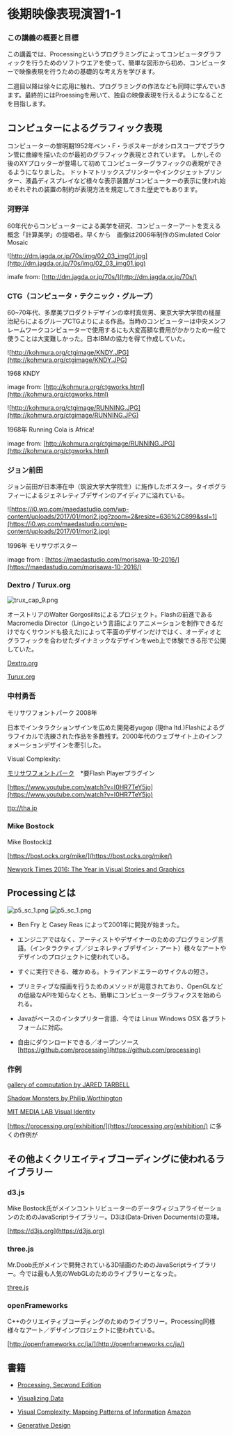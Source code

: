 # 後期映像表現演習1-1 


### この講義の概要と目標

この講義では、Processingというプログラミングによってコンピュータグラフィックを行うためのソフトウエアを使って、簡単な図形から初め、コンピューターで映像表現を行うための基礎的な考え方を学びます。

二週目以降は徐々に応用に触れ、プログラミングの作法なども同時に学んでいきます。最終的にはProessingを用いて、独自の映像表現を行えるようになることを目指します。




## コンピュターによるグラフィック表現

コンピューターの黎明期1952年ベン・F・ラポスキーがオシロスコープでブラウン管に曲線を描いたのが最初のグラフィック表現とされています。
しかしその後のXYプロッターが登場して初めてコンピューターグラフィックの表現ができるようになりました。
ドットマトリックスプリンターやインクジェットプリンター、液晶ディスプレイなど様々な表示装置がコンピューターの表示に使われ始めそれぞれの装置の制約が表現方法を規定してきた歴史でもあります。

### 河野洋

60年代からコンピューターによる美学を研究、コンピューターアートを支える概念「計算美学」の提唱者。早くから　画像は2006年制作のSimulated Color Mosaic

![http://dm.jagda.or.jp/70s/img/02_03_img01.jpg](http://dm.jagda.or.jp/70s/img/02_03_img01.jpg)

imafe from: [http://dm.jagda.or.jp/70s/](http://dm.jagda.or.jp/70s/)


### CTG（コンピュータ・テクニック・グループ）

60~70年代、多摩美プロダクトデザインの幸村真佐男、東京大学大学院の槌屋治紀らによるグループCTGよりによる作品。当時のコンピューターは中央メンフレームワークコンピューターで使用するにも大変高額な費用がかかりため一般で使うことは大変難しかった。日本IBMの協力を得て作成していた。

![http://kohmura.org/ctgimage/KNDY.JPG](http://kohmura.org/ctgimage/KNDY.JPG)

1968 KNDY

image from: [http://kohmura.org/ctgworks.html](http://kohmura.org/ctgworks.html)

![http://kohmura.org/ctgimage/RUNNING.JPG](http://kohmura.org/ctgimage/RUNNING.JPG)

1968年 Running Cola is Africa!

image from: [http://kohmura.org/ctgimage/RUNNING.JPG](http://kohmura.org/ctgworks.html)

### ジョン前田

ジョン前田が日本滞在中（筑波大学大学院生）に施作したポスター。タイポグラフィーによるジェネレティブデザインのアイディアに溢れている。

![https://i0.wp.com/maedastudio.com/wp-content/uploads/2017/01/mori2.jpg?zoom=2&resize=636%2C899&ssl=1](https://i0.wp.com/maedastudio.com/wp-content/uploads/2017/01/mori2.jpg)


1996年 モリサワポスター

image from : [https://maedastudio.com/morisawa-10-2016/](https://maedastudio.com/morisawa-10-2016/)

### Dextro / Turux.org

![trux_cap_9.png](図版/trux_cap_9.png)

オーストリアのWalter Gorgosilitsによるプロジェクト。Flashの前進であるMacromedia Director（Lingoという言語によりアニメーションを制作できるだけでなくサウンドも扱えた)によって平面のデザインだけではく、オーディオとグラフィックを合わせたダイナミックなデザインをweb上で体験できる形で公開していた。


[Dextro.org](http://dextro.org)

[Turux.org](http://turux.org/turux_alt/index.html)

### 中村勇吾

モリサワフォントパーク 2008年

日本でインタラクションザインを広めた開発者yugop (現tha ltd.)Flashによるグラフイカルで洗練された作品を多数残す。2000年代のウェブサイト上のインフォメーションデザインを牽引した。


Visual Complexity:


[モリサワフォントパーク](http://fontpark.morisawa.co.jp/)　*要Flash Playerプラグイン

[https://www.youtube.com/watch?v=I0HR7TeY5jo](https://www.youtube.com/watch?v=I0HR7TeY5jo)

[ttp://tha.jp](http://tha.jp)


### Mike Bostock

Mike Bostockは

[https://bost.ocks.org/mike/](https://bost.ocks.org/mike/)

[Newyork Times 2016: The Year in Visual Stories and Graphics](https://www.nytimes.com/interactive/2016/12/28/us/year-in-interactive-graphics.html)

## Processingとは

![p5_sc_1.png](図版/p5_sc_1.png)
![p5_sc_1.png](図版/p5_sc_0.png)

- Ben Fry と Casey Reas によって2001年に開発が始まった。

- エンジニアではなく、アーティストやデザイナーのためのプログラミング言語。（インタラクティブ／ジェネレティブデザイン・アート）様々なアートやデザインのプロジェクトに使われている。

- すぐに実行できる、確かめる。トライアンドエラーのサイクルの短さ。

- プリミティブな描画を行うためのメソッドが用意されており、OpenGLなどの低級なAPIを知らなくとも、簡単にコンピューターグラフィクスを始められる。

- Javaがベースのインタプリター言語、今では Linux Windows OSX 各プラトフォームに対応。

- 自由にダウンロードできる／オープンソース [https://github.com/processing](https://github.com/processing)

### 作例

[gallery of computation by JARED TARBELL](http://www.complexification.net/gallery/)

[Shadow Monsters by Philip Worthington](https://www.moma.org/calendar/exhibitions/1321)

[MIT MEDIA LAB Visual Identity](http://www.thegreeneyl.com/mit-media-lab-identity-1)


[https://processing.org/exhibition/](https://processing.org/exhibition/) に多くの作例が

## その他よくクリエイティブコーディングに使われるライブラリー

### d3.js

Mike Bostock氏がメインコントリビューターのデータヴィジュアライゼーションのためのJavaScriptライブラリー。D3は(Data-Driven Documents)の意味。

[https://d3js.org](https://d3js.org)
	
### three.js

Mr.Doob氏がメインで開発されている3D描画のためのJavaScriptライブラリー。今では最も人気のWebGLのためのライブラリーとなった。
	
[three.js](https://threejs.org)
	
### openFrameworks

C++のクリエイティブコーディングのためのライブラリー。Processing同様様々なアート／デザインプロジェクトに使われている。
 
 [http://openframeworks.cc/ja/](http://openframeworks.cc/ja/)


## 書籍

- [Processing, Secwond Edition](https://mitpress.mit.edu/books/processing-0)

- [Visualizing Data](http://shop.oreilly.com/product/9780596514556.do)

- [Visual Complexity: Mapping Patterns of Information](http://www.visualcomplexity.com/vc/) [Amazon](http://amzn.asia/aHteDzn)

- [Generative Design](http://amzn.asia/eFiCQNT)